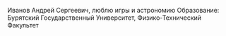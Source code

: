 Иванов Андрей Сергеевич, люблю игры и астрономию
Образование: Бурятский Государственный Университет, Физико-Технический Факультет
